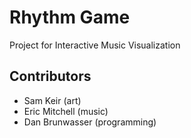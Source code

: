 # Rhythm Game
Project for Interactive Music Visualization

## Contributors
- Sam Keir (art)
- Eric Mitchell (music)
- Dan Brunwasser (programming)
